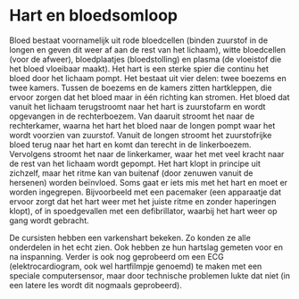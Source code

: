 # Hart en bloedsomloop
Bloed bestaat voornamelijk uit rode bloedcellen (binden zuurstof in de longen en geven dit weer af aan de rest van het lichaam), witte bloedcellen (voor de afweer), bloedplaatjes (bloedstolling) en plasma (de vloeistof die het bloed vloeibaar maakt). Het hart is een sterke spier die continu het bloed door het lichaam pompt. Het bestaat uit vier delen: twee boezems en twee kamers. Tussen de boezems en de kamers zitten hartkleppen, die ervoor zorgen dat het bloed maar in één richting kan stromen. Het bloed dat vanuit het lichaam terugstroomt naar het hart is zuurstofarm en wordt opgevangen in de rechterboezem. Van daaruit stroomt het naar de rechterkamer, waarna het hart het bloed naar de longen pompt waar het wordt voorzien van zuurstof. Vanuit de longen stroomt het zuurstofrijke bloed terug naar het hart en komt dan terecht in de linkerboezem. Vervolgens stroomt het naar de linkerkamer, waar het met veel kracht naar de rest van het lichaam wordt gepompt. Het hart klopt in principe uit zichzelf, maar het ritme kan van buitenaf (door zenuwen vanuit de hersenen) worden beïnvloed. Soms gaat er iets mis met het hart en moet er worden ingegrepen. Bijvoorbeeld met een pacemaker (een apparaatje dat ervoor zorgt dat het hart weer met het juiste ritme en zonder haperingen klopt), of in spoedgevallen met een defibrillator, waarbij het hart weer op gang wordt gebracht. 

De cursisten hebben een varkenshart bekeken. Zo konden ze alle onderdelen in het echt zien. Ook hebben ze hun hartslag gemeten voor en na inspanning. Verder is ook nog geprobeerd om een ECG (elektrocardiogram, ook wel hartfilmpje genoemd) te maken met een speciale computersensor, maar door technische problemen lukte dat niet (in een latere les wordt dit nogmaals geprobeerd).
